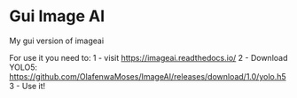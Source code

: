 # Gui Image AI
My gui version of imageai

For use it you need to:
1 - visit https://imageai.readthedocs.io/
2 - Download YOLO5: https://github.com/OlafenwaMoses/ImageAI/releases/download/1.0/yolo.h5
3 - Use it!
